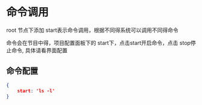 # 命令调用

root 节点下添加 start表示命令调用，根据不同得系统可以调用不同得命令

命令会在节目中得，项目配置面板下的 start下，点击start开启命令，点击  stop停止命令, 具体请看界面配置

## 命令配置
``` json
{
    start: 'ls -l'
}

```
